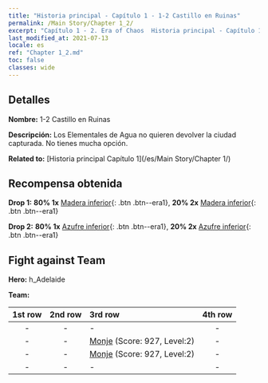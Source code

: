 ```yaml
---
title: "Historia principal - Capítulo 1 - 1-2 Castillo en Ruinas"
permalink: /Main Story/Chapter 1_2/
excerpt: "Capítulo 1 - 2. Era of Chaos  Historia principal - Capítulo 1_2. 1-2 Castillo en Ruinas"
last_modified_at: 2021-07-13
locale: es
ref: "Chapter 1_2.md"
toc: false
classes: wide
---
```


## Detalles

 **Nombre:** 1-2 Castillo en Ruinas

 **Descripción:** Los Elementales de Agua no quieren devolver la ciudad capturada. No tienes mucha opción.

 **Related to:** [Historia principal Capítulo 1](/es/Main Story/Chapter 1/)

## Recompensa obtenida

 **Drop 1:** **80% 1x** [Madera inferior](/ItemsES/mat_1/){: .btn .btn--era1}, **20% 2x** [Madera inferior](/ItemsES/mat_1/){: .btn .btn--era1}

 **Drop 2:** **80% 1x** [Azufre inferior](/ItemsES/mat_3/){: .btn .btn--era1}, **20% 2x** [Azufre inferior](/ItemsES/mat_3/){: .btn .btn--era1}


## Fight against Team
 **Hero:** h_Adelaide

 **Team:**


  | 1st row | 2nd row | 3rd row | 4th row |
  |:----:|:----:|:----|:----:|
  | - | - | - | - |
  | - | - | [Monje](/es/units/Monk/) (Score: 927, Level:2)  | - |
  | - | - | [Monje](/es/units/Monk/) (Score: 927, Level:2)  | - |
  | - | - | - | - |


